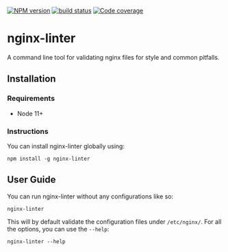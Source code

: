 [![NPM version][npm-image]][npm-url]
[![build status][travis-image]][travis-url]
[![Code coverage][coveralls-image]][coveralls-url]

# nginx-linter

A command line tool for validating nginx files for style and common pitfalls.

## Installation

### Requirements

* Node 11+

### Instructions

You can install nginx-linter globally using:

    npm install -g nginx-linter

## User Guide

You can run nginx-linter without any configurations like so:

    nginx-linter

This will by default validate the configuration files under `/etc/nginx/`.
For all the options, you can use the `--help`:

    nginx-linter --help


[npm-image]: https://img.shields.io/npm/v/nginx-linter.svg?style=flat-square
[npm-url]: https://www.npmjs.com/package/nginx-linter
[travis-image]: https://img.shields.io/travis/jhinch/nginx-linter/master.svg?style=flat-square
[travis-url]: https://travis-ci.org/jhinch/nginx-linter
[coveralls-image]: https://img.shields.io/coveralls/jhinch/nginx-linter/master.svg?style=flat-square
[coveralls-url]: https://coveralls.io/r/jhinch/nginx-linter?branch=master
